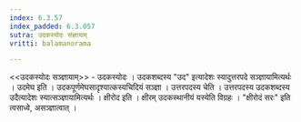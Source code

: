 ```yaml
---
index: 6.3.57
index_padded: 6.3.057
sutra: उदकस्योदः संज्ञायाम्
vritti: balamanorama

---
```

<<उदकस्योदः सञ्ज्ञायाम्>> - उदकस्योदः । उदकशब्दस्य "उद" इत्यादेशः स्यादुत्तरपदे सञ्ज्ञायामित्यर्थः । उदमेघ इति । उदकपूर्णमेघसादृश्यात्कस्यचिदियं सञ्ज्ञा । उत्तरपदस्य चेति । उत्तरपदस्य उदकशब्दस्य उदैत्यादेशः स्यात्सञ्ज्ञायामित्यर्थः । क्षीरोद इति । क्षीरम् उदकस्थानीयं यस्येति विग्रहः । "क्षीरोदं सरः" इति त्वसाध्वे, असञ्ज्ञात्वात् । 
